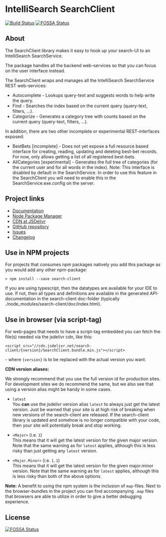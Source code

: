 # IntelliSearch SearchClient

[![Build Status](https://semaphoreci.com/api/v1/spiralis/search-client/branches/master/shields_badge.svg)](https://semaphoreci.com/spiralis/search-client)
[![FOSSA Status](https://app.fossa.io/api/projects/git%2Bgithub.com%2FIntelliSearch%2Fsearch-client.svg?type=shield)](https://app.fossa.io/projects/git%2Bgithub.com%2FIntelliSearch%2Fsearch-client?ref=badge_shield)

## About

The SearchClient library makes it easy to hook up your search-UI to an IntelliSearch SearchService.

The package handles all the backend web-services so that you can focus on the user interface instead.

The SearchClient wraps and manages all the IntelliSearch SearchService REST web-services:

-   Autocomplete - Lookups query-text and suggests words to help write the query.
-   Find - Searches the index based on the current query (query-text, filters, ...).
-   Categorize - Generates a category tree with counts based on the current query (query-text, filters, ...).

In addition, there are two other incomplete or experimental REST-interfaces exposed:

-   BestBets [incomplete] - Does not yet expose a full resource based interface for creating, reading, updating and deleting best-bet records. For now, only allows getting a list of all registered best-bets.
-   AllCategories [experimental] - Generates the full tree of categories (for the current user and for all words in the index). Note: This interface is disabled by default in the SearchService. In order to use this feature in the SearchClient you will need to enable this in the SearchService.exe.config on the server.

## Project links

-   <a href="https://intellisearch.github.io/search-client/">Documentation</a>
-   <a href="https://www.npmjs.com/package/search-client">Node Package Manager</a>
-   <a href="https://www.jsdelivr.com/projects/search-client">CDN at JSDelivr</a>
-   <a href="https://github.com/IntelliSearch/search-client">GitHub repository</a>
-   <a href="https://github.com/IntelliSearch/search-client/issues">Issues</a>
-   <a href="https://github.com/IntelliSearch/search-client/blob/master/CHANGELOG.md">Changelog</a>

## Use in NPM projects

For projects that consumes npm packages natively you add this package as you would add any other npm-package:

    > npm install --save search-client

If you are using typescript, then the datatypes are available for your IDE to use. If not, then all types and definitions are available in the generated API-documentation in the search-client doc-folder (typically ./node_modules/search-client/doc/index.html).

## Use in browser (via script-tag)

For web-pages that needs to have a script-tag embedded you can fetch the file(s) needed via the jsdelivr cdn, like this:

    <script src="//cdn.jsdelivr.net/search-client/{version}/SearchClient.bundle.min.js"></script>

\- where `{version}` is to be replaced with the actual version you want.

**CDN version aliases:**

We strongly recommend that you use the full version id for production sites. For development sites we do recommend the same, but we also see that using a version alias might be handy in some cases.

-   `latest`\
     You **can** use the jsdelivr version alias `latest` to always just get the latest version. Just be warned that your site is at high risk of breaking when new versions of the search-client are released. If the search-client library is updated and somehow is no longer compatible with your code, then your site will potentially break and stop working.

-   `<Major>` (i.e. `1`)\
     This means that it will get the latest version for the given major version. Note that the same warning as for `latest` applies, although this is less risky than just getting any `latest` version.

-   `<Major.Minor>` (i.e. `1.1`)\
     This means that it will get the latest version for the given major.minor version. Note that the same warning as for `latest` applies, although this is less risky than both of the above options.

**Note:** A benefit to using the npm system is the inclusion of `map`-files. Next to the browser-bundles in the project you can find accompanying `.map` files that browsers are able to utilize in order to give a better debugging experience.

## License

[![FOSSA Status](https://app.fossa.io/api/projects/git%2Bgithub.com%2FIntelliSearch%2Fsearch-client.svg?type=large)](https://app.fossa.io/projects/git%2Bgithub.com%2FIntelliSearch%2Fsearch-client?ref=badge_large)
